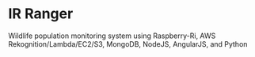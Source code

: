 # IR Ranger
Wildlife population monitoring system using Raspberry-Ri, AWS Rekognition/Lambda/EC2/S3, MongoDB, NodeJS, AngularJS, and Python
